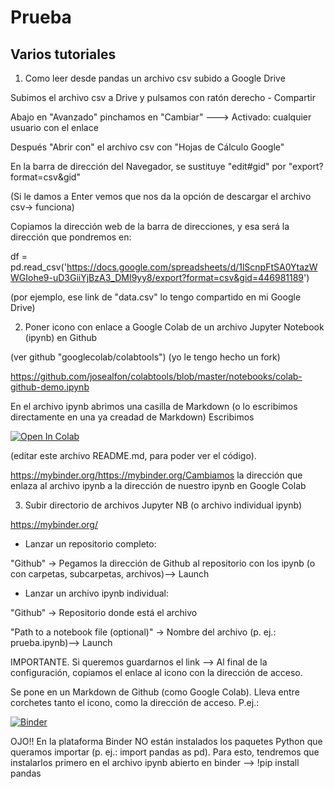 # Prueba
## Varios tutoriales
1. Como leer desde pandas un archivo csv subido a Google Drive

Subimos el archivo csv a Drive y pulsamos con ratón derecho - Compartir

Abajo en "Avanzado" pinchamos en "Cambiar" ---> Activado: cualquier usuario con el enlace

Después "Abrir con" el archivo csv con "Hojas de Cálculo Google"

En la barra de dirección del Navegador, se sustituye "edit#gid" por "export?format=csv&gid"

(Si le damos a Enter vemos que nos da la opción de descargar el archivo csv-> funciona)

Copiamos la dirección web de la barra de direcciones, y esa será la dirección que pondremos en:

df = pd.read_csv('https://docs.google.com/spreadsheets/d/1lScnpFtSA0YtazWWGIohe9-uD3GiiYjBzA3_DMI9yy8/export?format=csv&gid=446981189')

(por ejemplo, ese link de "data.csv" lo tengo compartido en mi Google Drive)

2. Poner icono con enlace a Google Colab de un archivo Jupyter Notebook (ipynb) en Github

(ver github "googlecolab/colabtools") (yo le tengo hecho un fork)

https://github.com/josealfon/colabtools/blob/master/notebooks/colab-github-demo.ipynb

En el archivo ipynb abrimos una casilla de Markdown (o lo escribimos directamente en una ya creadad de Markdown)
Escribimos

[![Open In Colab](https://colab.research.google.com/assets/colab-badge.svg)](https://colab.research.google.com/github/googlecolab/colabtools/blob/master/notebooks/colab-github-demo.ipynb)

(editar este archivo README.md, para poder ver el código). 

https://mybinder.org/https://mybinder.org/Cambiamos la dirección que enlaza al archivo ipynb a la dirección de nuestro ipynb en Google Colab

3. Subir directorio de archivos Jupyter NB (o archivo individual ipynb)

https://mybinder.org/

  * Lanzar un repositorio completo:
  
  "Github" -> Pegamos la dirección de Github al repositorio con los ipynb (o con carpetas, subcarpetas, archivos)--> Launch
  
  * Lanzar un archivo ipynb individual:
  
  "Github" -> Repositorio donde está el archivo
  
  "Path to a notebook file (optional)" -> Nombre del archivo (p. ej.: prueba.ipynb)--> Launch
  
  IMPORTANTE. Si queremos guardarnos el link --> Al final de la configuración, copiamos el enlace al icono con la dirección de acceso.
  
 Se pone en un Markdown de Github (como Google Colab). Lleva entre corchetes tanto el icono, como la dirección de acceso. P.ej.:
 
[![Binder](https://mybinder.org/badge_logo.svg)](https://mybinder.org/v2/gh/josealfon/prueba/master)

 OJO!! En la plataforma Binder NO están instalados los paquetes Python que queramos importar (p. ej.: import pandas as pd). Para esto, tendremos que instalarlos primero en el archivo ipynb abierto en binder --> !pip install pandas
